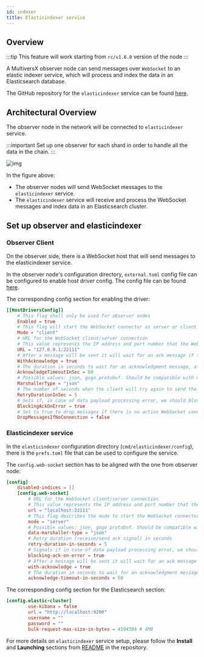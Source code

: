 ```yaml
---
id: indexer
title: Elasticindexer service
---
```


[comment]: # (mx-abstract)

## Overview

:::tip
This feature will work starting from `rc/v1.6.0` version of the node
:::

A MultiversX observer node can send messages over `WebSocket` to an elastic indexer service, which will process and index the data in an Elasticsearch database.

The GitHub repository for the `elasticindexer` service can be found [here](https://github.com/multiversx/mx-chain-es-indexer-go/tree/rc/v1.6.0).

[comment]: # (mx-context-auto)

## Architectural Overview

The observer node in the network will be connected to `elasticindexer` service.

:::important
Set up one observer for each shard in order to handle all the data in the chain.
:::

![img](/technology/indexer.png)

In the figure above:
- The observer nodes will send WebSocket messages to the `elasticindexer` service.
- The `elasticindexer` service will receive and process the WebSocket messages and index data in an Elasticsearch cluster.

[comment]: # (mx-context-auto)

## Set up observer and elasticindexer

[comment]: # (mx-context-auto)

### Observer Client

On the observer side, there is a WebSocket host that will send messages to the elasticindexer service.

In the observer node's configuration directory, `external.toml` config file can be configured
to enable host driver config. The config file can be found
[here](https://github.com/multiversx/mx-chain-go/blob/rc/v1.6.0/cmd/node/config/external.toml).

The corresponding config section for enabling the driver:

```toml
[[HostDriversConfig]]
    # This flag shall only be used for observer nodes
    Enabled = true
    # This flag will start the WebSocket connector as server or client (can be "client" or "server")
    Mode = "client"
    # URL for the WebSocket client/server connection
    # This value represents the IP address and port number that the WebSocket client or server will use to establish a connection.
    URL = "127.0.0.1:22111"
    # After a message will be sent it will wait for an ack message if this flag is enabled
    WithAcknowledge = true
    # The duration in seconds to wait for an acknowledgment message, after this time passes an error will be returned
    AcknowledgeTimeoutInSec = 60
    # Possible values: json, gogo protobuf. Should be compatible with mx-chain-es-indexer-go config
    MarshallerType = "json"
    # The number of seconds when the client will try again to send the data
    RetryDurationInSec = 5
    # Sets if, in case of data payload processing error, we should block or not the advancement to the next processing event. Set this to true if you wish the node to stop processing blocks if the client/server encounters errors while processing requests.
    BlockingAckOnError = true
    # Set to true to drop messages if there is no active WebSocket connection to send to.
    DropMessagesIfNoConnection = false
```

[comment]: # (mx-context-auto)

### Elasticindexer service

In the `elasticindexer` configuration directory (`cmd/elasticindexer/config`), there is the `prefs.toml`
file that can be used to configure the service.

The `config.web-socket` section has to be aligned with the one from observer node:

```toml
[config]
    disabled-indices = []
    [config.web-socket]
        # URL for the WebSocket client/server connection
        # This value represents the IP address and port number that the WebSocket client or server will use to establish a connection.
        url = "localhost:22111"
        # This flag describes the mode to start the WebSocket connector. Can be "client" or "server"
        mode = "server"
        # Possible values: json, gogo protobuf. Should be compatible with mx-chain-node outport driver config
        data-marshaller-type = "json"
        # Retry duration (receive/send ack signal) in seconds
        retry-duration-in-seconds = 5
        # Signals if in case of data payload processing error, we should send the ack signal or not
        blocking-ack-on-error = true
        # After a message will be sent it will wait for an ack message if this flag is enabled
        with-acknowledge = true
        # The duration in seconds to wait for an acknowledgment message, after this time passes an error will be returned
        acknowledge-timeout-in-seconds = 50
```

The corresponding config section for the Elasticsearch section:

```toml
[config.elastic-cluster]
        use-kibana = false
        url = "http://localhost:9200"
        username = ""
        password = ""
        bulk-request-max-size-in-bytes = 4194304 # 4MB
```

For more details on `elasticindexer` service setup, please follow the **Install** and **Launching**
sections from [README](https://github.com/multiversx/mx-chain-es-indexer-go) in the repository.
